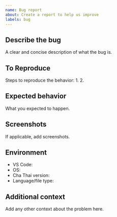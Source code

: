 ```yaml
---
name: Bug report
about: Create a report to help us improve
labels: bug
---
```


## Describe the bug
A clear and concise description of what the bug is.

## To Reproduce
Steps to reproduce the behavior:
1. 
2. 

## Expected behavior
What you expected to happen.

## Screenshots
If applicable, add screenshots.

## Environment
- VS Code: 
- OS: 
- Cha Thai version: 
- Language/file type: 

## Additional context
Add any other context about the problem here.
